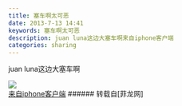 ```yaml
---
title: 塞车啊太可恶
date: 2013-7-13 14:41
keywords: 塞车啊太可恶
description: juan luna这边大塞车啊来自iphone客户端
categories: sharing
---
```

<td class="t_f" id="postmessage_21184">

juan luna这边大塞车啊

<img aid="7550" data-cf-modified-6209397b3c6f94a93ab050da-="" file="data/attachment/forum/201307/13/20130713143854_95570.jpg" id="aimg_7550" inpost="1" onclick="" onmouseover="" src="http://www.flw.ph/data/attachment/forum/201307/13/20130713143854_95570.jpg" thumbimg="1" zoomfile="data/attachment/forum/201307/13/20130713143854_95570.jpg"/>


<br/>
<a href="http://www.flw.ph//mobcent/download/down.php" target="_blank">来自iphone客户端</a></td>
###### 转载自[菲龙网]